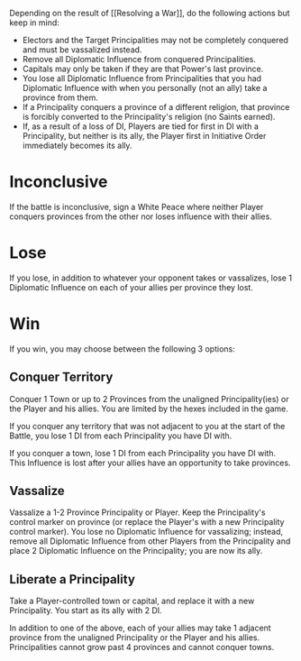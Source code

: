Depending on the result of [[Resolving a War]], do the following actions but keep in mind:
- Electors and the Target Principalities may not be completely conquered and must be vassalized instead.
- Remove all Diplomatic Influence from conquered Principalities.
- Capitals may only be taken if they are that Power's last province.
- You lose all Diplomatic Influence from Principalities that you had Diplomatic Influence with when you personally (not an ally) take a province from them.
- If a Principality conquers a province of a different religion, that province is forcibly converted to the Principality's religion (no Saints earned).
- If, as a result of a loss of DI, Players are tied for first in DI with a Principality, but neither is its ally, the Player first in Initiative Order immediately becomes its ally.
# Inconclusive
If the battle is inconclusive, sign a White Peace where neither Player conquers provinces from the other nor loses influence with their allies.
# Lose
If you lose, in addition to whatever your opponent takes or vassalizes, lose 1 Diplomatic Influence on each of your allies per province they lost.
# Win
If you win, you may choose between the following 3 options:
## Conquer Territory
Conquer 1 Town or up to 2 Provinces from the unaligned Principality(ies) or the Player and his allies. You are limited by the hexes included in the game. 

If you conquer any territory that was not adjacent to you at the start of the Battle, you lose 1 DI from each Principality you have DI with.

If you conquer a town, lose 1 DI from each Principality you have DI with. This Influence is lost after your allies have an opportunity to take provinces.
## Vassalize
Vassalize a 1-2 Province Principality or Player. Keep the Principality's control marker on province (or replace the Player's with a new Principality control marker). You lose no Diplomatic Influence for vassalizing; instead, remove all Diplomatic Influence from other Players from the Principality and place 2 Diplomatic Influence on the Principality; you are now its ally.

## Liberate a Principality 
Take a Player-controlled town or capital, and replace it with a new Principality. You start as its ally with 2 DI.

In addition to one of the above, each of your allies may take 1 adjacent province from the unaligned Principality or the Player and his allies. Principalities cannot grow past 4 provinces and cannot conquer towns.